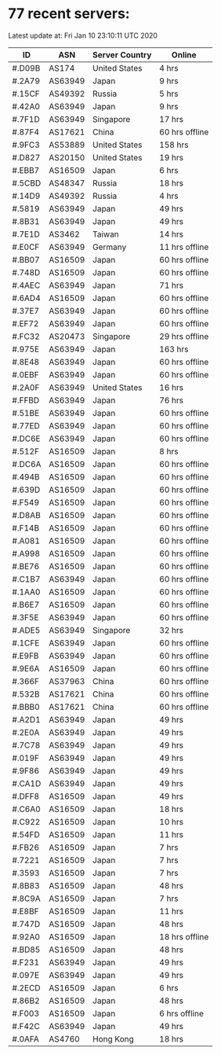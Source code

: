 # 77 recent servers:

Latest update at: Fri Jan 10 23:10:11 UTC 2020

| ID | ASN | Server Country | Online |
| -- | --- | -------------- | ------ |
| #.D09B | AS174 | United States | 4 hrs |
| #.2A79 | AS63949 | Japan | 9 hrs |
| #.15CF | AS49392 | Russia | 5 hrs |
| #.42A0 | AS63949 | Japan | 9 hrs |
| #.7F1D | AS63949 | Singapore | 17 hrs |
| #.87F4 | AS17621 | China | 60 hrs offline |
| #.9FC3 | AS53889 | United States | 158 hrs |
| #.D827 | AS20150 | United States | 19 hrs |
| #.EBB7 | AS16509 | Japan | 6 hrs |
| #.5CBD | AS48347 | Russia | 18 hrs |
| #.14D9 | AS49392 | Russia | 4 hrs |
| #.5819 | AS63949 | Japan | 49 hrs |
| #.8B31 | AS63949 | Japan | 49 hrs |
| #.7E1D | AS3462 | Taiwan | 14 hrs |
| #.E0CF | AS63949 | Germany | 11 hrs offline |
| #.BB07 | AS16509 | Japan | 60 hrs offline |
| #.748D | AS16509 | Japan | 60 hrs offline |
| #.4AEC | AS63949 | Japan | 71 hrs |
| #.6AD4 | AS16509 | Japan | 60 hrs offline |
| #.37E7 | AS63949 | Japan | 60 hrs offline |
| #.EF72 | AS63949 | Japan | 60 hrs offline |
| #.FC32 | AS20473 | Singapore | 29 hrs offline |
| #.975E | AS63949 | Japan | 163 hrs |
| #.8E48 | AS63949 | Japan | 60 hrs offline |
| #.0EBF | AS63949 | Japan | 60 hrs offline |
| #.2A0F | AS63949 | United States | 16 hrs |
| #.FFBD | AS63949 | Japan | 76 hrs |
| #.51BE | AS63949 | Japan | 60 hrs offline |
| #.77ED | AS63949 | Japan | 60 hrs offline |
| #.DC6E | AS63949 | Japan | 60 hrs offline |
| #.512F | AS16509 | Japan | 8 hrs |
| #.DC6A | AS16509 | Japan | 60 hrs offline |
| #.494B | AS16509 | Japan | 60 hrs offline |
| #.639D | AS16509 | Japan | 60 hrs offline |
| #.F549 | AS16509 | Japan | 60 hrs offline |
| #.D8AB | AS16509 | Japan | 60 hrs offline |
| #.F14B | AS16509 | Japan | 60 hrs offline |
| #.A081 | AS16509 | Japan | 60 hrs offline |
| #.A998 | AS16509 | Japan | 60 hrs offline |
| #.BE76 | AS16509 | Japan | 60 hrs offline |
| #.C1B7 | AS63949 | Japan | 60 hrs offline |
| #.1AA0 | AS16509 | Japan | 60 hrs offline |
| #.B6E7 | AS16509 | Japan | 60 hrs offline |
| #.3F5E | AS63949 | Japan | 60 hrs offline |
| #.ADE5 | AS63949 | Singapore | 32 hrs |
| #.1CFE | AS63949 | Japan | 60 hrs offline |
| #.E9FB | AS63949 | Japan | 60 hrs offline |
| #.9E6A | AS16509 | Japan | 60 hrs offline |
| #.366F | AS37963 | China | 60 hrs offline |
| #.532B | AS17621 | China | 60 hrs offline |
| #.BBB0 | AS17621 | China | 60 hrs offline |
| #.A2D1 | AS63949 | Japan | 49 hrs |
| #.2E0A | AS63949 | Japan | 49 hrs |
| #.7C78 | AS63949 | Japan | 49 hrs |
| #.019F | AS63949 | Japan | 49 hrs |
| #.9F86 | AS63949 | Japan | 49 hrs |
| #.CA1D | AS63949 | Japan | 49 hrs |
| #.DFF8 | AS16509 | Japan | 49 hrs |
| #.C6A0 | AS16509 | Japan | 18 hrs |
| #.C922 | AS16509 | Japan | 10 hrs |
| #.54FD | AS16509 | Japan | 11 hrs |
| #.FB26 | AS16509 | Japan | 7 hrs |
| #.7221 | AS16509 | Japan | 7 hrs |
| #.3593 | AS16509 | Japan | 7 hrs |
| #.8B83 | AS16509 | Japan | 48 hrs |
| #.8C9A | AS16509 | Japan | 7 hrs |
| #.E8BF | AS16509 | Japan | 11 hrs |
| #.747D | AS16509 | Japan | 48 hrs |
| #.92A0 | AS16509 | Japan | 18 hrs offline |
| #.BD85 | AS16509 | Japan | 48 hrs |
| #.F231 | AS63949 | Japan | 49 hrs |
| #.097E | AS63949 | Japan | 49 hrs |
| #.2ECD | AS16509 | Japan | 6 hrs |
| #.86B2 | AS16509 | Japan | 48 hrs |
| #.F003 | AS16509 | Japan | 6 hrs offline |
| #.F42C | AS63949 | Japan | 49 hrs |
| #.0AFA | AS4760 | Hong Kong | 18 hrs |

